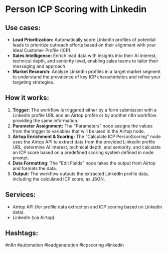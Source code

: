 # Person ICP Scoring with Linkedin

## Use cases:

- **Lead Prioritization:** Automatically score LinkedIn profiles of potential leads to prioritize outreach efforts based on their alignment with your Ideal Customer Profile (ICP).
- **Sales Intelligence:** Enrich lead data with insights into their AI interest, technical depth, and seniority level, enabling sales teams to tailor their messaging and approach.
- **Market Research:** Analyze LinkedIn profiles in a target market segment to understand the prevalence of key ICP characteristics and refine your targeting strategies.

## How it works:

1.  **Trigger:** The workflow is triggered either by a form submission with a LinkedIn profile URL and an Airtop profile or by another n8n workflow providing the same information.
2.  **Parameter Assignment:** The "Parameters" node assigns the values from the trigger to variables that will be used in the Airtop node.
3.  **Airtop Enrichment & Scoring:** The "Calculate ICP PersonScoring" node uses the Airtop API to extract data from the provided LinkedIn profile URL, determine AI interest, technical depth, and seniority, and calculate an ICP score based on a predefined scoring system defined in node prompt.
4.  **Data Formatting:** The "Edit Fields" node takes the output from Airtop and formats the data.
5.  **Output:** The workflow outputs the extracted LinkedIn profile data, including the calculated ICP score, as JSON.

## Services:

*   Airtop API (for profile data extraction and ICP scoring based on Linkedin data).
*   LinkedIn (via Airtop).

## Hashtags:

#n8n #automation #leadgeneration #icpscoring #linkedin

